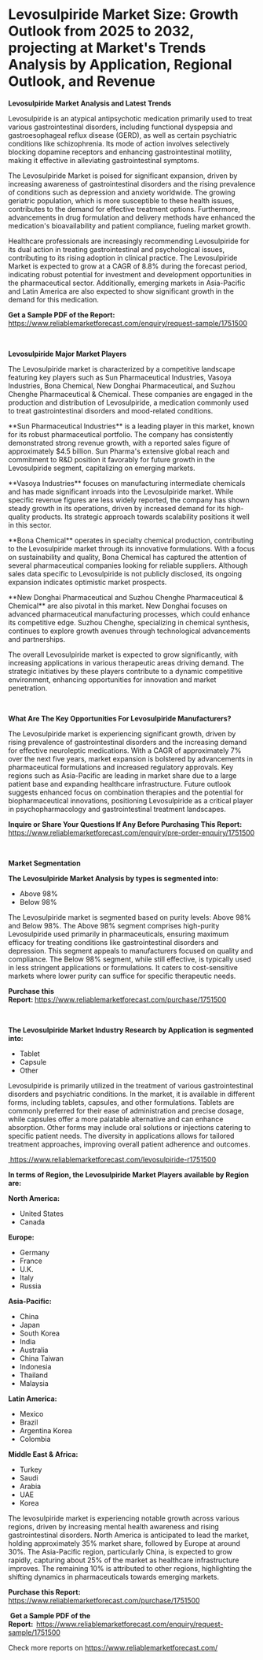 <p><h1>Levosulpiride Market Size: Growth Outlook from 2025 to 2032, projecting at Market's Trends Analysis by Application, Regional Outlook, and Revenue</h1></p><p><strong>Levosulpiride Market Analysis and Latest Trends</strong></p>
<p><p>Levosulpiride is an atypical antipsychotic medication primarily used to treat various gastrointestinal disorders, including functional dyspepsia and gastroesophageal reflux disease (GERD), as well as certain psychiatric conditions like schizophrenia. Its mode of action involves selectively blocking dopamine receptors and enhancing gastrointestinal motility, making it effective in alleviating gastrointestinal symptoms.</p><p>The Levosulpiride Market is poised for significant expansion, driven by increasing awareness of gastrointestinal disorders and the rising prevalence of conditions such as depression and anxiety worldwide. The growing geriatric population, which is more susceptible to these health issues, contributes to the demand for effective treatment options. Furthermore, advancements in drug formulation and delivery methods have enhanced the medication's bioavailability and patient compliance, fueling market growth.</p><p>Healthcare professionals are increasingly recommending Levosulpiride for its dual action in treating gastrointestinal and psychological issues, contributing to its rising adoption in clinical practice. The Levosulpiride Market is expected to grow at a CAGR of 8.8% during the forecast period, indicating robust potential for investment and development opportunities in the pharmaceutical sector. Additionally, emerging markets in Asia-Pacific and Latin America are also expected to show significant growth in the demand for this medication.</p></p>
<p><strong>Get a Sample PDF of the Report:&nbsp;</strong> <a href="https://www.reliablemarketforecast.com/enquiry/request-sample/1751500?utm_campaign=3282&utm_medium=2&utm_source=Github&utm_content=ia&utm_term=08032025&utm_id=levosulpiride">https://www.reliablemarketforecast.com/enquiry/request-sample/1751500</a></p>
<p>&nbsp;</p>
<p><strong>Levosulpiride Major Market Players</strong></p>
<p><p>The Levosulpiride market is characterized by a competitive landscape featuring key players such as Sun Pharmaceutical Industries, Vasoya Industries, Bona Chemical, New Donghai Pharmaceutical, and Suzhou Chenghe Pharmaceutical & Chemical. These companies are engaged in the production and distribution of Levosulpiride, a medication commonly used to treat gastrointestinal disorders and mood-related conditions.</p><p>**Sun Pharmaceutical Industries** is a leading player in this market, known for its robust pharmaceutical portfolio. The company has consistently demonstrated strong revenue growth, with a reported sales figure of approximately $4.5 billion. Sun Pharma's extensive global reach and commitment to R&D position it favorably for future growth in the Levosulpiride segment, capitalizing on emerging markets.</p><p>**Vasoya Industries** focuses on manufacturing intermediate chemicals and has made significant inroads into the Levosulpiride market. While specific revenue figures are less widely reported, the company has shown steady growth in its operations, driven by increased demand for its high-quality products. Its strategic approach towards scalability positions it well in this sector.</p><p>**Bona Chemical** operates in specialty chemical production, contributing to the Levosulpiride market through its innovative formulations. With a focus on sustainability and quality, Bona Chemical has captured the attention of several pharmaceutical companies looking for reliable suppliers. Although sales data specific to Levosulpiride is not publicly disclosed, its ongoing expansion indicates optimistic market prospects.</p><p>**New Donghai Pharmaceutical and Suzhou Chenghe Pharmaceutical & Chemical** are also pivotal in this market. New Donghai focuses on advanced pharmaceutical manufacturing processes, which could enhance its competitive edge. Suzhou Chenghe, specializing in chemical synthesis, continues to explore growth avenues through technological advancements and partnerships.</p><p>The overall Levosulpiride market is expected to grow significantly, with increasing applications in various therapeutic areas driving demand. The strategic initiatives by these players contribute to a dynamic competitive environment, enhancing opportunities for innovation and market penetration.</p></p>
<p>&nbsp;</p>
<p><strong>What Are The Key Opportunities For Levosulpiride Manufacturers?</strong></p>
<p><p>The Levosulpiride market is experiencing significant growth, driven by rising prevalence of gastrointestinal disorders and the increasing demand for effective neuroleptic medications. With a CAGR of approximately 7% over the next five years, market expansion is bolstered by advancements in pharmaceutical formulations and increased regulatory approvals. Key regions such as Asia-Pacific are leading in market share due to a large patient base and expanding healthcare infrastructure. Future outlook suggests enhanced focus on combination therapies and the potential for biopharmaceutical innovations, positioning Levosulpiride as a critical player in psychopharmacology and gastrointestinal treatment landscapes.</p></p>
<p><strong>Inquire or Share Your Questions If Any Before Purchasing This Report:</strong> <a href="https://www.reliablemarketforecast.com/enquiry/pre-order-enquiry/1751500?utm_campaign=3282&utm_medium=2&utm_source=Github&utm_content=ia&utm_term=08032025&utm_id=levosulpiride">https://www.reliablemarketforecast.com/enquiry/pre-order-enquiry/1751500</a></p>
<p>&nbsp;</p>
<p><strong>Market Segmentation</strong></p>
<p><strong>The Levosulpiride Market Analysis by types is segmented into:</strong></p>
<p><ul><li>Above 98%</li><li>Below 98%</li></ul></p>
<p><p>The Levosulpiride market is segmented based on purity levels: Above 98% and Below 98%. The Above 98% segment comprises high-purity Levosulpiride used primarily in pharmaceuticals, ensuring maximum efficacy for treating conditions like gastrointestinal disorders and depression. This segment appeals to manufacturers focused on quality and compliance. The Below 98% segment, while still effective, is typically used in less stringent applications or formulations. It caters to cost-sensitive markets where lower purity can suffice for specific therapeutic needs.</p></p>
<p><strong>Purchase this Report:&nbsp;</strong><a href="https://www.reliablemarketforecast.com/purchase/1751500?utm_campaign=3282&utm_medium=2&utm_source=Github&utm_content=ia&utm_term=08032025&utm_id=levosulpiride">https://www.reliablemarketforecast.com/purchase/1751500</a></p>
<p>&nbsp;</p>
<p><strong>The Levosulpiride Market Industry Research by Application is segmented into:</strong></p>
<p><ul><li>Tablet</li><li>Capsule</li><li>Other</li></ul></p>
<p><p>Levosulpiride is primarily utilized in the treatment of various gastrointestinal disorders and psychiatric conditions. In the market, it is available in different forms, including tablets, capsules, and other formulations. Tablets are commonly preferred for their ease of administration and precise dosage, while capsules offer a more palatable alternative and can enhance absorption. Other forms may include oral solutions or injections catering to specific patient needs. The diversity in applications allows for tailored treatment approaches, improving overall patient adherence and outcomes.</p></p>
<p><a href="https://www.reliablemarketforecast.com/levosulpiride-r1751500?utm_campaign=3282&utm_medium=2&utm_source=Github&utm_content=ia&utm_term=08032025&utm_id=levosulpiride">&nbsp;https://www.reliablemarketforecast.com/levosulpiride-r1751500</a></p>
<p><strong>In terms of Region, the Levosulpiride Market Players available by Region are:</strong></p>
<p>
    <p> <strong> North America: </strong>
        <ul>
            <li>United States</li>
            <li>Canada</li>
        </ul>
        </p> 
    <p> <strong> Europe: </strong>
        <ul>
            <li>Germany</li>
            <li>France</li>
            <li>U.K.</li>
            <li>Italy</li>
            <li>Russia</li>
        </ul>
        </p> 
    <p> <strong> Asia-Pacific: </strong>
        <ul>
            <li>China</li>
            <li>Japan</li>
            <li>South Korea</li>
            <li>India</li>
            <li>Australia</li>
            <li>China Taiwan</li>
            <li>Indonesia</li>
            <li>Thailand</li>
            <li>Malaysia</li>
        </ul>
        </p> 
    <p> <strong> Latin America: </strong>
        <ul>
            <li>Mexico</li>
            <li>Brazil</li>
            <li>Argentina Korea</li>
            <li>Colombia</li>
        </ul>
        </p> 
    <p> <strong> Middle East & Africa: </strong>
        <ul>
            <li>Turkey</li>
            <li>Saudi</li>
            <li>Arabia</li>
            <li>UAE</li>
            <li>Korea</li>
        </ul>
    </p>
    </p>
<p><p>The levosulpiride market is experiencing notable growth across various regions, driven by increasing mental health awareness and rising gastrointestinal disorders. North America is anticipated to lead the market, holding approximately 35% market share, followed by Europe at around 30%. The Asia-Pacific region, particularly China, is expected to grow rapidly, capturing about 25% of the market as healthcare infrastructure improves. The remaining 10% is attributed to other regions, highlighting the shifting dynamics in pharmaceuticals towards emerging markets.</p></p>
<p><strong>Purchase this Report: </strong><a href="https://www.reliablemarketforecast.com/purchase/1751500?utm_campaign=3282&utm_medium=2&utm_source=Github&utm_content=ia&utm_term=08032025&utm_id=levosulpiride">https://www.reliablemarketforecast.com/purchase/1751500</a></p>
<p>&nbsp;<strong>Get a Sample PDF of the Report:&nbsp;&nbsp;</strong><a href="https://www.reliablemarketforecast.com/enquiry/request-sample/1751500?utm_campaign=3282&utm_medium=2&utm_source=Github&utm_content=ia&utm_term=08032025&utm_id=levosulpiride">https://www.reliablemarketforecast.com/enquiry/request-sample/1751500</a></p>
<p><strong></strong></p>
<p>Check more reports on <a href="https://www.reliablemarketforecast.com/?utm_campaign=3282&utm_medium=2&utm_source=Github&utm_content=ia&utm_term=08032025&utm_id=levosulpiride">https://www.reliablemarketforecast.com/</a></p>